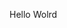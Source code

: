 Hello Wolrd
































































































































































































































































































































































































































































































































































































































































































































































































































































































































































































































































































































































































































































































































































































































































































































































































































































































































































































































































































































































































































































































































































































































































































































































































































































































































































































































































































































































































































































































































































































































































































































































































































































































































































































































































































































































































































































































































































































































































































































































































































































































































































































































































































































































































































































































































































































































































































































































































































































































































































































































































































































































































































































































































































